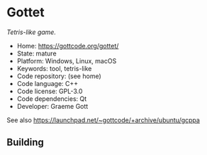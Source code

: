 # Gottet

_Tetris-like game._

- Home: https://gottcode.org/gottet/
- State: mature
- Platform: Windows, Linux, macOS
- Keywords: tool, tetris-like
- Code repository: (see home)
- Code language: C++
- Code license: GPL-3.0
- Code dependencies: Qt
- Developer: Graeme Gott

See also https://launchpad.net/~gottcode/+archive/ubuntu/gcppa

## Building
